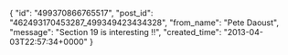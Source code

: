  {
   "id": "499370866765517",
   "post_id": "462493170453287_499349423434328",
   "from_name": "Pete Daoust",
   "message": "Section 19 is interesting !!",
   "created_time": "2013-04-03T22:57:34+0000"
 }
